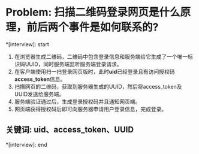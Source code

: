 # Problem: 扫描二维码登录网页是什么原理，前后两个事件是如何联系的?

*[interview]: start

1. 在浏览器生成二维码，二维码中包含登录信息和服务端给它生成了一个唯一标识码UUID，同时服务端监听服务端登录请求。
2. 在客户端使用扫一扫登录网页版时，此时**uid**已经登录且有访问授权码**access_token**信息。
3. 扫描网页的二维码，获取到服务器生成的UUID，然后将access_token及UUID发送给服务端。
4. 服务端验证通过后，生成登录授权码并且通知网页端。
5. 网页端获得授权码后即可向服务器申请用户登录信息，完成登录。

## 关键词: uid、access_token、UUID
*[interview]: end
